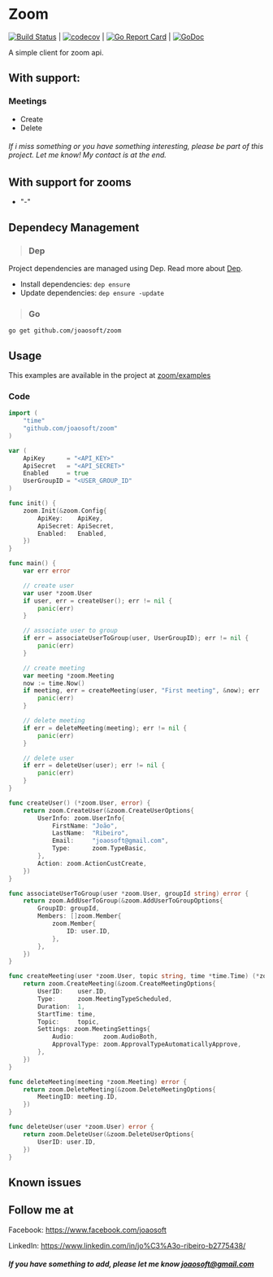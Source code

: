 Zoom
================

[![Build Status](https://travis-ci.org/joaosoft/zoom.svg?branch=master)](https://travis-ci.org/joaosoft/zoom) | [![codecov](https://codecov.io/gh/joaosoft/zoom/branch/master/graph/badge.svg)](https://codecov.io/gh/joaosoft/zoom) | [![Go Report Card](https://goreportcard.com/badge/github.com/joaosoft/zoom)](https://goreportcard.com/report/github.com/joaosoft/zoom) | [![GoDoc](https://godoc.org/github.com/joaosoft/zoom?status.svg)](https://godoc.org/github.com/joaosoft/zoom)

A simple client for zoom api.

## With support:

### Meetings
* Create
* Delete

###### If i miss something or you have something interesting, please be part of this project. Let me know! My contact is at the end.

## With support for zooms
* "-"

## Dependecy Management
>### Dep

Project dependencies are managed using Dep. Read more about [Dep](https://github.com/golang/dep).
* Install dependencies: `dep ensure`
* Update dependencies: `dep ensure -update`


>### Go
```
go get github.com/joaosoft/zoom
```

## Usage 
This examples are available in the project at [zoom/examples](https://github.com/joaosoft/zoom/tree/master/examples)

### Code
```go
import (
	"time"
	"github.com/joaosoft/zoom"
)

var (
	ApiKey      = "<API_KEY>"
	ApiSecret   = "<API_SECRET>"
	Enabled     = true
	UserGroupID = "<USER_GROUP_ID"
)

func init() {
	zoom.Init(&zoom.Config{
		ApiKey:    ApiKey,
		ApiSecret: ApiSecret,
		Enabled:   Enabled,
	})
}

func main() {
	var err error

	// create user
	var user *zoom.User
	if user, err = createUser(); err != nil {
		panic(err)
	}

	// associate user to group
	if err = associateUserToGroup(user, UserGroupID); err != nil {
		panic(err)
	}

	// create meeting
	var meeting *zoom.Meeting
	now := time.Now()
	if meeting, err = createMeeting(user, "First meeting", &now); err != nil {
		panic(err)
	}

	// delete meeting
	if err = deleteMeeting(meeting); err != nil {
		panic(err)
	}

	// delete user
	if err = deleteUser(user); err != nil {
		panic(err)
	}
}

func createUser() (*zoom.User, error) {
	return zoom.CreateUser(&zoom.CreateUserOptions{
		UserInfo: zoom.UserInfo{
			FirstName: "João",
			LastName:  "Ribeiro",
			Email:     "joaosoft@gmail.com",
			Type:      zoom.TypeBasic,
		},
		Action: zoom.ActionCustCreate,
	})
}

func associateUserToGroup(user *zoom.User, groupId string) error {
	return zoom.AddUserToGroup(&zoom.AddUserToGroupOptions{
		GroupID: groupId,
		Members: []zoom.Member{
			zoom.Member{
				ID: user.ID,
			},
		},
	})
}

func createMeeting(user *zoom.User, topic string, time *time.Time) (*zoom.Meeting, error) {
	return zoom.CreateMeeting(&zoom.CreateMeetingOptions{
		UserID:    user.ID,
		Type:      zoom.MeetingTypeScheduled,
		Duration:  1,
		StartTime: time,
		Topic:     topic,
		Settings: zoom.MeetingSettings{
			Audio:        zoom.AudioBoth,
			ApprovalType: zoom.ApprovalTypeAutomaticallyApprove,
		},
	})
}

func deleteMeeting(meeting *zoom.Meeting) error {
	return zoom.DeleteMeeting(&zoom.DeleteMeetingOptions{
		MeetingID: meeting.ID,
	})
}

func deleteUser(user *zoom.User) error {
	return zoom.DeleteUser(&zoom.DeleteUserOptions{
		UserID: user.ID,
	})
}
```

## Known issues

## Follow me at
Facebook: https://www.facebook.com/joaosoft

LinkedIn: https://www.linkedin.com/in/jo%C3%A3o-ribeiro-b2775438/

##### If you have something to add, please let me know joaosoft@gmail.com
